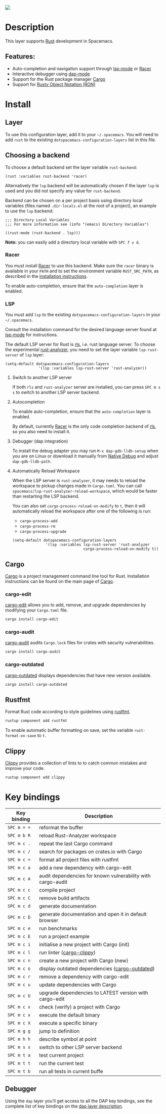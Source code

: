 ![](img/rust.png)

Description
===========

This layer supports [Rust](https://www.rust-lang.org) development in
Spacemacs.

Features:
---------

-   Auto-completion and navigation support through
    [lsp-mode](https://github.com/emacs-lsp/lsp-mode) or
    [Racer](https://github.com/phildawes/racer)
-   Interactive debugger using
    [dap-mode](https://github.com/emacs-lsp/dap-mode)
-   Support for the Rust package manager
    [Cargo](http://doc.crates.io/index.html)
-   Support for [Rusty Object Notation
    (RON)](https://github.com/nabero/ron-mode)

Install
=======

Layer
-----

To use this configuration layer, add it to your `~/.spacemacs`. You will
need to add `rust` to the existing `dotspacemacs-configuration-layers`
list in this file.

Choosing a backend
------------------

To choose a default backend set the layer variable `rust-backend`:

``` elisp
(rust :variables rust-backend 'racer)
```

Alternatively the `lsp` backend will be automatically chosen if the
layer `lsp` is used and you did not specify any value for
`rust-backend`.

Backend can be chosen on a per project basis using directory local
variables (files named `.dir-locals.el` at the root of a project), an
example to use the `lsp` backend:

``` elisp
;;; Directory Local Variables
;;; For more information see (info "(emacs) Directory Variables")

((rust-mode (rust-backend . lsp)))
```

**Note:** you can easily add a directory local variable with
`SPC f v d`.

### Racer

You must install [Racer](https://github.com/phildawes/racer) to use this
backend. Make sure the `racer` binary is available in your `PATH` and to
set the environment variable `RUST_SRC_PATH`, as described in the
[installation
instructions](https://github.com/phildawes/racer#installation).

To enable auto-completion, ensure that the `auto-completion` layer is
enabled.

### LSP

You must add `lsp` to the existing `dotspacemacs-configuration-layers`
in your `~/.spacemacs`.

Consult the installation command for the desired language server found
at [lsp-mode](https://github.com/emacs-lsp/lsp-mode) for instructions.

The default LSP server for Rust is
[rls](https://github.com/rust-lang/rls), i.e. rust language server. To
choose the experimental
[rust-analyzer](https://github.com/rust-analyzer/rust-analyzer), you
need to set the layer variable `lsp-rust-server` of `lsp` layer:

``` elisp
(setq-default dotspacemacs-configuration-layers
               '(lsp :variables lsp-rust-server 'rust-analyzer))
```

1.  Switch to another LSP server

    If both `rls` and `rust-analyzer` server are installed, you can
    press `SPC m s s` to switch to another LSP server backend.

2.  Autocompletion

    To enable auto-completion, ensure that the `auto-completion` layer
    is enabled.

    By default, currently [Racer](https://github.com/phildawes/racer) is
    the only code completion backend of
    [rls](https://github.com/rust-lang/rls), so you also need to install
    it.

3.  Debugger (dap integration)

    To install the debug adapter you may run `M-x dap-gdb-lldb-setup`
    when you are on Linux or download it manually from [Native
    Debug](https://marketplace.visualstudio.com/items?itemName=webfreak.debug)
    and adjust `dap-gdb-lldb-path`.

4.  Automatically Reload Workspace

    When the LSP server is `rust-analyzer`, it may needs to reload the
    workspace to pickup changes made in `Cargo.toml`. You can call
    `spacemacs/lsp-rust-analyzer-reload-workspace`, which would be
    faster than restarting the LSP backend.

    You can also set `cargo-process-reload-on-modify` to `t`, then it
    will automatically reload the workspace after one of the following
    is run:

    -   `cargo-process-add`
    -   `cargo-process-rm`
    -   `cargo-process-upgrade`

    ``` elisp
    (setq-default dotspacemacs-configuration-layers
                   '(lsp :variables lsp-rust-server 'rust-analyzer
                                    cargo-process-reload-on-modify t))
    ```

Cargo
-----

[Cargo](http://doc.crates.io/index.html) is a project management command
line tool for Rust. Installation instructions can be found on the main
page of [Cargo](http://doc.crates.io/index.html).

### cargo-edit

[cargo-edit](https://github.com/killercup/cargo-edit) allows you to add,
remove, and upgrade dependencies by modifying your `Cargo.toml` file.

``` bash
cargo install cargo-edit
```

### cargo-audit

[cargo-audit](https://github.com/RustSec/cargo-audit) audits
`Cargo.lock` files for crates with security vulnerabilities.

``` bash
cargo install cargo-audit
```

### cargo-outdated

[cargo-outdated](https://github.com/kbknapp/cargo-outdated) displays
dependencies that have new version available.

``` bash
cargo install cargo-outdated
```

Rustfmt
-------

Format Rust code according to style guidelines using
[rustfmt](https://github.com/rust-lang-nursery/rustfmt).

``` bash
rustup component add rustfmt
```

To enable automatic buffer formatting on save, set the variable
`rust-format-on-save` to `t`.

Clippy
------

[Clippy](https://github.com/rust-lang/rust-clippy) provides a collection
of lints to to catch common mistakes and improve your code.

``` bash
rustup component add clippy
```

Key bindings
============

| Key binding | Description                                                                                 |
|-------------|---------------------------------------------------------------------------------------------|
| `SPC m = =` | reformat the buffer                                                                         |
| `SPC m b R` | reload Rust-Analyzer workspace                                                              |
| `SPC m c .` | repeat the last Cargo command                                                               |
| `SPC m c /` | search for packages on crates.io with Cargo                                                 |
| `SPC m c =` | format all project files with rustfmt                                                       |
| `SPC m c a` | add a new dependency with cargo-edit                                                        |
| `SPC m c A` | audit dependencies for known vulnerability with cargo-audit                                 |
| `SPC m c c` | compile project                                                                             |
| `SPC m c C` | remove build artifacts                                                                      |
| `SPC m c d` | generate documentation                                                                      |
| `SPC m c D` | generate documentation and open it in default browser                                       |
| `SPC m c e` | run benchmarks                                                                              |
| `SPC m c E` | run a project example                                                                       |
| `SPC m c i` | initialise a new project with Cargo (init)                                                  |
| `SPC m c l` | run linter ([cargo-clippy](https://github.com/arcnmx/cargo-clippy))                         |
| `SPC m c n` | create a new project with Cargo (new)                                                       |
| `SPC m c o` | display outdated dependencies ([cargo-outdated](https://github.com/kbknapp/cargo-outdated)) |
| `SPC m c r` | remove a dependency with cargo-edit                                                         |
| `SPC m c u` | update dependencies with Cargo                                                              |
| `SPC m c U` | upgrade dependencies to LATEST version with cargo-edit                                      |
| `SPC m c v` | check (verify) a project with Cargo                                                         |
| `SPC m c x` | execute the default binary                                                                  |
| `SPC m c X` | execute a specific binary                                                                   |
| `SPC m g g` | jump to definition                                                                          |
| `SPC m h h` | describe symbol at point                                                                    |
| `SPC m s s` | switch to other LSP server backend                                                          |
| `SPC m t a` | test current project                                                                        |
| `SPC m t t` | run the current test                                                                        |
| `SPC m t b` | run all tests in current buffe                                                              |

Debugger
--------

Using the `dap` layer you'll get access to all the DAP key bindings, see
the complete list of key bindings on the [dap layer
description](https://github.com/syl20bnr/spacemacs/tree/develop/layers/%2Btools/dap#key-bindings).
